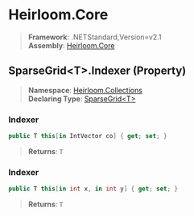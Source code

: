 # Heirloom.Core

> **Framework**: .NETStandard,Version=v2.1  
> **Assembly**: [Heirloom.Core][0]

## SparseGrid\<T>.Indexer (Property)

> **Namespace**: [Heirloom.Collections][0]  
> **Declaring Type**: [SparseGrid\<T>][1]

### Indexer

```cs
public T this[in IntVector co] { get; set; }
```

> **Returns**: `T`

### Indexer

```cs
public T this[in int x, in int y] { get; set; }
```

> **Returns**: `T`

[0]: ../../../Heirloom.Core.md
[1]: ../SparseGrid[T].md
